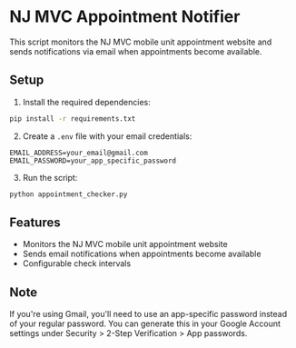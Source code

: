 # NJ MVC Appointment Notifier

This script monitors the NJ MVC mobile unit appointment website and sends notifications via email when appointments become available.

## Setup

1. Install the required dependencies:
```bash
pip install -r requirements.txt
```

2. Create a `.env` file with your email credentials:
```
EMAIL_ADDRESS=your_email@gmail.com
EMAIL_PASSWORD=your_app_specific_password
```

3. Run the script:
```bash
python appointment_checker.py
```

## Features

- Monitors the NJ MVC mobile unit appointment website
- Sends email notifications when appointments become available
- Configurable check intervals

## Note

If you're using Gmail, you'll need to use an app-specific password instead of your regular password. You can generate this in your Google Account settings under Security > 2-Step Verification > App passwords. 